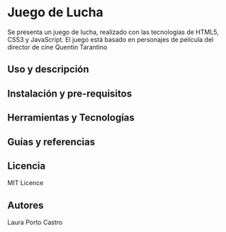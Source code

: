 # Juego de Lucha 

Se presenta un juego de lucha, realizado con las tecnologías de HTML5, CSS3 y JavaScript. El juego está basado en personajes de película del director de cine Quentin Tarantino


## Uso y descripción


## Instalación y pre-requisitos


## Herramientas y Tecnologías 


## Guías y referencias


## Licencia
MIT Licence

## Autores
Laura Porto Castro